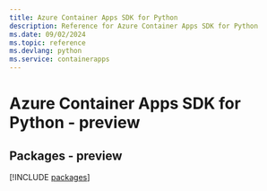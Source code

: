 ```yaml
---
title: Azure Container Apps SDK for Python
description: Reference for Azure Container Apps SDK for Python
ms.date: 09/02/2024
ms.topic: reference
ms.devlang: python
ms.service: containerapps
---
```

# Azure Container Apps SDK for Python - preview
## Packages - preview
[!INCLUDE [packages](container-apps-index.md)]